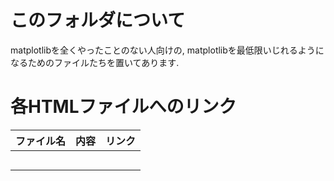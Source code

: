 # このフォルダについて

matplotlibを全くやったことのない人向けの, matplotlibを最低限いじれるようになるためのファイルたちを置いてあります.

# 各HTMLファイルへのリンク

| ファイル名 | 内容 | リンク |
| :-: | :-: | :-: |
|  |  |  |
|  |  |  |
|  |  |  |
|  |  |  |
|  |  |  |

